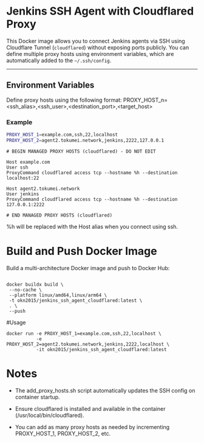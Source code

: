 # Jenkins SSH Agent with Cloudflared Proxy

This Docker image allows you to connect Jenkins agents via SSH using Cloudflare Tunnel (`cloudflared`) without exposing ports publicly. You can define multiple proxy hosts using environment variables, which are automatically added to the `~/.ssh/config`.

---

## Environment Variables

Define proxy hosts using the following format:
PROXY_HOST_n=<ssh_alias>,<ssh_user>,<destination_port>,<target_host>

### Example

```bash
PROXY_HOST_1=example.com,ssh,22,localhost
PROXY_HOST_2=agent2.tokumei.network,jenkins,2222,127.0.0.1

```

```
# BEGIN MANAGED PROXY HOSTS (cloudflared) - DO NOT EDIT

Host example.com
User ssh
ProxyCommand cloudflared access tcp --hostname %h --destination localhost:22

Host agent2.tokumei.network
User jenkins
ProxyCommand cloudflared access tcp --hostname %h --destination 127.0.0.1:2222

# END MANAGED PROXY HOSTS (cloudflared)

```

%h will be replaced with the Host alias when you connect using ssh.

# Build and Push Docker Image

Build a multi-architecture Docker image and push to Docker Hub:

```

docker buildx build \
 --no-cache \
 --platform linux/amd64,linux/arm64 \
 -t okn2015/jenkins_ssh_agent_cloudflared:latest \
 . \
 --push

```

#Usage

```
docker run -e PROXY_HOST_1=example.com,ssh,22,localhost \
           -e PROXY_HOST_2=agent2.tokumei.network,jenkins,2222,localhost \
           -it okn2015/jenkins_ssh_agent_cloudflared:latest

```

# Notes

- The add_proxy_hosts.sh script automatically updates the SSH config on container startup.

- Ensure cloudflared is installed and available in the container (/usr/local/bin/cloudflared).

- You can add as many proxy hosts as needed by incrementing PROXY_HOST_1, PROXY_HOST_2, etc.
